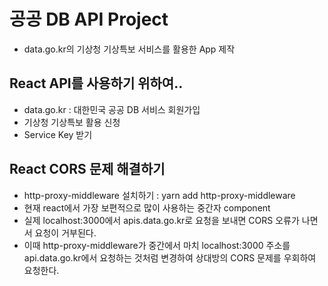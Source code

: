 # 공공 DB API Project

- data.go.kr의 기상청 기상특보 서비스를 활용한 App 제작

## React API를 사용하기 위하여..

- data.go.kr : 대한민국 공공 DB 서비스 회원가입
- 기상청 기상특보 활용 신청
- Service Key 받기

## React CORS 문제 해결하기

- http-proxy-middleware 설치하기 : yarn add http-proxy-middleware
- 현재 react에서 가장 보편적으로 많이 사용하는 중간자 component
- 실제 localhost:3000에서 apis.data.go.kr로 요청을 보내면 CORS 오류가 나면서 요청이 거부된다.
- 이때 http-proxy-middleware가 중간에서 마치 localhost:3000 주소를 api.data.go.kr에서 요청하는 것처럼 변경하여 상대방의 CORS 문제를 우회하여 요청한다.
